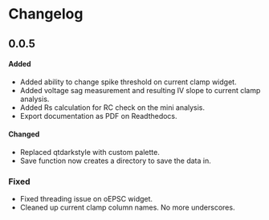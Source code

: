 # Changelog

## 0.0.5

#### Added

- Added ability to change spike threshold on current clamp widget.
- Added voltage sag measurement and resulting IV slope to current clamp analysis.
- Added Rs calculation for RC check on the mini analysis.
- Export documentation as PDF on Readthedocs.

#### Changed

- Replaced qtdarkstyle with custom palette.
- Save function now creates a directory to save the data in.

### Fixed

- Fixed threading issue on oEPSC widget.
- Cleaned up current clamp column names. No more underscores. 

